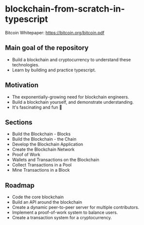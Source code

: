 # blockchain-from-scratch-in-typescript
 Bitcoin Whitepaper: https://bitcoin.org/bitcoin.pdf
 
## Main goal of the repository

- Build a blockchain and cryptocurrency to understand these technologies.
- Learn by building and practice typescript.

## Motivation

- The exponentially-growing need for blockchain engineers.
- Build a blockchain yourself, and demonstrate understanding.
- It's fascinating and fun 💋

## Sections

- Build the Blockchain - Blocks
- Build the Blockchain - the Chain
- Develop the Blockchain Application
- Create the Blockchain Network
- Proof of Work
- Wallets and Transactions on the Blockchain
- Collect Transactions in a Pool
- Mine Transactions in a Block

## Roadmap

- Code the core blockchain
- Build an API around the blockchain
- Create a dynamic peer-to-peer server for multiple contributors.
- Implement a proof-of-work system to balance users.
- Create a transaction system for a cryptocurrency.
